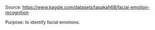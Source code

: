 Source: https://www.kaggle.com/datasets/tapakah68/facial-emotion-recognition

Purpose: to identify facial emotions.